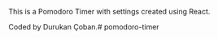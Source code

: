 This is a Pomodoro Timer with settings created using React.

Coded by Durukan Çoban.# pomodoro-timer
